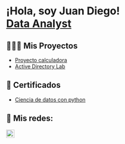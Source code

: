 <h1>¡Hola, soy Juan Diego! <br/><a href="https://github.com/jdsuarez11">Data Analyst</a></h1>

<h2>👩🏽‍💻 Mis Proyectos</h2>

  - [Proyecto calculadora](https://github.com/jdsuarez11/calculadora) 
  - [Active Directory Lab](https://github.com/naekmv/LabActiveDirectory) 


<h2>📄 Certificados </h2>

- [Ciencia de datos con python](https://learn.ada-school.org/certifications/65b7f3bdf53818c50b7eee4c/)



<h2> 🤳 Mis redes:</h2>

[<img align="left" alt="Juan Diego Suárez | LinkedIn" width="22px" src="https://cdn.jsdelivr.net/npm/simple-icons@v3/icons/linkedin.svg" />][linkedin]

[linkedin]: https://linkedin.com/in/jdsuarez2105

<!--
**naekm/naekmv** es un repositorio ✨ _special_ ✨ ya que el archivo `README.md` (este archivo ) aparece directamente en tu perfil de Github.

Aquí hay más cosas que puedes incluir:

- 🔭 Estoy trabajando en ...
- 🌱 Actualmente aprendo ...
- 👯 Estoy buscando colaborar con ...
- 💬 Me puedes preguntar de ...
- 📫 Cómo contactarme: ...

-->
